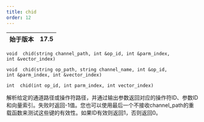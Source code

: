 ```yaml
---
title: chid
order: 12
---
```

| 始于版本 | 17.5 |
| --- | --- |

`void  chid(string channel_path, int &op_id, int &parm_index, int &vector_index)`

`void  chid(string op_path, string channel_name, int &op_id, int &parm_index, int &vector_index)`

`int  chid(int op_id, int parm_index, int vector_index)`

解析给定的通道路径或操作符路径，并通过输出参数返回对应的操作符ID、参数ID和向量索引。失败时返回-1值。您也可以使用最后一个不接收channel_path的重载函数来测试这些键的有效性。如果ID有效则返回1，否则返回0。